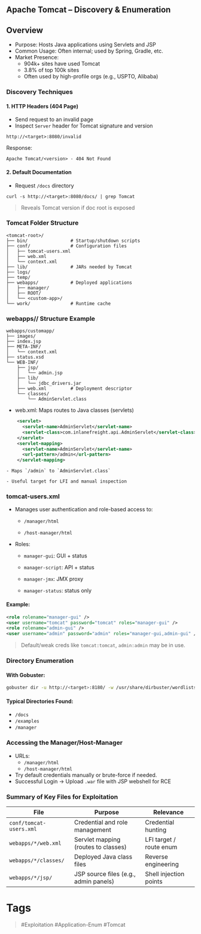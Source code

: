 ## Apache Tomcat – Discovery & Enumeration
## Overview

- Purpose: Hosts Java applications using Servlets and JSP    
- Common Usage: Often internal; used by Spring, Gradle, etc.
- Market Presence:
    - 904k+ sites have used Tomcat
    - 3.8% of top 100k sites
    - Often used by high-profile orgs (e.g., USPTO, Alibaba)
### Discovery Techniques
#### 1. HTTP Headers (404 Page)

- Send request to an invalid page    
- Inspect `Server` header for Tomcat signature and version

```
http://<target>:8080/invalid
```
   
Response:

```
Apache Tomcat/<version> - 404 Not Found
```   
#### 2. Default Documentation

- Request `/docs` directory    
```
curl -s http://<target>:8080/docs/ | grep Tomcat
```

> Reveals Tomcat version if doc root is exposed
### Tomcat Folder Structure

```
<tomcat-root>/
├── bin/                # Startup/shutdown scripts
├── conf/               # Configuration files
│   ├── tomcat-users.xml
│   ├── web.xml
│   └── context.xml
├── lib/                # JARs needed by Tomcat
├── logs/
├── temp/
├── webapps/            # Deployed applications
│   ├── manager/
│   ├── ROOT/
│   └── <custom-app>/
└── work/               # Runtime cache
```
### webapps// Structure Example

```
webapps/customapp/
├── images/
├── index.jsp
├── META-INF/
│   └── context.xml
├── status.xsd
└── WEB-INF/
    ├── jsp/
    │   └── admin.jsp
    ├── lib/
    │   └── jdbc_drivers.jar
    ├── web.xml         # Deployment descriptor
    └── classes/
        └── AdminServlet.class
```

- web.xml: Maps routes to Java classes (servlets)

```xml
    <servlet>
      <servlet-name>AdminServlet</servlet-name>
      <servlet-class>com.inlanefreight.api.AdminServlet</servlet-class>
    </servlet>
    <servlet-mapping>
      <servlet-name>AdminServlet</servlet-name>
      <url-pattern>/admin</url-pattern>
    </servlet-mapping>
```
    
    - Maps `/admin` to `AdminServlet.class`
    
    - Useful target for LFI and manual inspection        



### tomcat-users.xml

- Manages user authentication and role-based access to:
    
    - `/manager/html`
        
    - `/host-manager/html`
        
- Roles:
    
    - `manager-gui`: GUI + status
        
    - `manager-script`: API + status
        
    - `manager-jmx`: JMX proxy
        
    - `manager-status`: status only
        

#### Example:

```xml
<role rolename="manager-gui" />
<user username="tomcat" password="tomcat" roles="manager-gui" />
<role rolename="admin-gui" />
<user username="admin" password="admin" roles="manager-gui,admin-gui" />
```

> Default/weak creds like `tomcat:tomcat`, `admin:admin` may be in use.
### Directory Enumeration
#### With Gobuster:

```bash
gobuster dir -u http://<target>:8180/ -w /usr/share/dirbuster/wordlists/directory-list-2.3-small.txt
```
#### Typical Directories Found:

- `/docs`    
- `/examples`
- `/manager`
### Accessing the Manager/Host-Manager

- URLs:    
    - `/manager/html`
    - `/host-manager/html`        
- Try default credentials manually or brute-force if needed.
- Successful Login → Upload `.war` file with JSP webshell for RCE
### Summary of Key Files for Exploitation

| File                    | Purpose                               | Relevance               |
| ----------------------- | ------------------------------------- | ----------------------- |
| `conf/tomcat-users.xml` | Credential and role management        | Credential hunting      |
| `webapps/*/web.xml`     | Servlet mapping (routes to classes)   | LFI target / route enum |
| `webapps/*/classes/`    | Deployed Java class files             | Reverse engineering     |
| `webapps/*/jsp/`        | JSP source files (e.g., admin panels) | Shell injection points  |
# Tags
> #Exploitation #Application-Enum #Tomcat